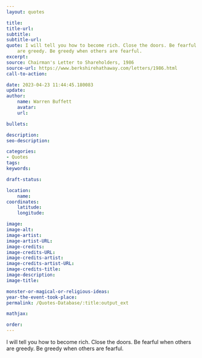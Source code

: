 ```yaml
---
layout: quotes

title:
title-url:
subtitle:
subtitle-url:
quote: I will tell you how to become rich. Close the doors. Be fearful when others
    are greedy. Be greedy when others are fearful.
excerpt:
source: Chairman's Letter to Shareholders, 1986
source-url: https://www.berkshirehathaway.com/letters/1986.html
call-to-action:

date: 2023-04-23 11:44:45.180083
update:
author:
    name: Warren Buffett
    avatar:
    url:

bullets:

description:
seo-description:

categories:
- Quotes
tags:
keywords:

draft-status:

location:
    name:
coordinates:
    latitude:
    longitude:

image:
image-alt:
image-artist:
image-artist-URL:
image-credits:
image-credits-URL:
image-credits-artist:
image-credits-artist-URL:
image-credits-title:
image-description:
image-title:

monster-or-magical-or-religious-ideas:
year-the-event-took-place:
permalink: /Quotes-Database/:title:output_ext

mathjax:

order:
---
```

I will tell you how to become rich. Close the doors. Be fearful when others are greedy. Be greedy when others are fearful.